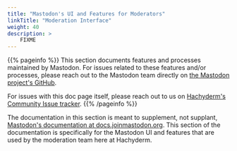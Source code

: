```yaml
---
title: "Mastodon's UI and Features for Moderators"
linkTitle: "Moderation Interface"
weight: 40
description: >
    FIXME
---
```


{{% pageinfo %}}
This section documents features and processes maintained by Mastodon. For
issues related to these features and/or processes, please reach out to the Mastodon team
directly on [the Mastodon project's GitHub](https://github.com/mastodon/mastodon).

For issues with this doc page itself, please reach out to us on
[Hachyderm's Community Issue tracker](https://github.com/hachyderm/community/issues).
{{% /pageinfo %}}

The documentation in this section is meant to supplement, not supplant, [Mastodon's
documentation at docs.joinmastodon.org](https://docs.joinmastodon.org/). This section
of the documentation is specifically for the Mastodon UI and features that are used
by the moderation team here at Hachyderm. 